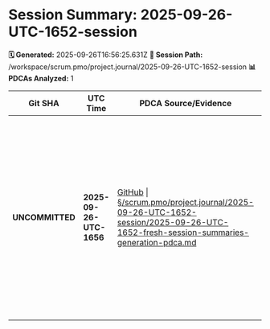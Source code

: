 # Session Summary: 2025-09-26-UTC-1652-session

**🗓️ Generated:** 2025-09-26T16:56:25.631Z
**📁 Session Path:** /workspace/scrum.pmo/project.journal/2025-09-26-UTC-1652-session
**📊 PDCAs Analyzed:** 1

| **Git SHA** | **UTC Time** | **PDCA Source/Evidence** | **TRON Feedback** | **QA Decisions** | **Achievement** |
|-------------|--------------|--------------------------|-------------------|------------------|----------------|
| **UNCOMMITTED** | **2025-09-26-UTC-1656** | [GitHub](https://github.com/Cerulean-Circle-GmbH/Web4Articles/blob/UNCOMMITTED/scrum.pmo/project.journal/2025-09-26-UTC-1652-session/2025-09-26-UTC-1652-fresh-session-summaries-generation-pdca.md) \| [§/scrum.pmo/project.journal/2025-09-26-UTC-1652-session/2025-09-26-UTC-1652-fresh-session-summaries-generation-pdca.md](2025-09-26-UTC-1652-fresh-session-summaries-generation-pdca.md) | there is a lot of new session summaries to do. switch to a fresh session and branch and then examine github there and merge and create session summaries for what you find. | All clear, no decisions to make - Fresh session created and comprehensive session summaries generated for all discovered sessions | 1652 fresh session summaries generation pdca |
